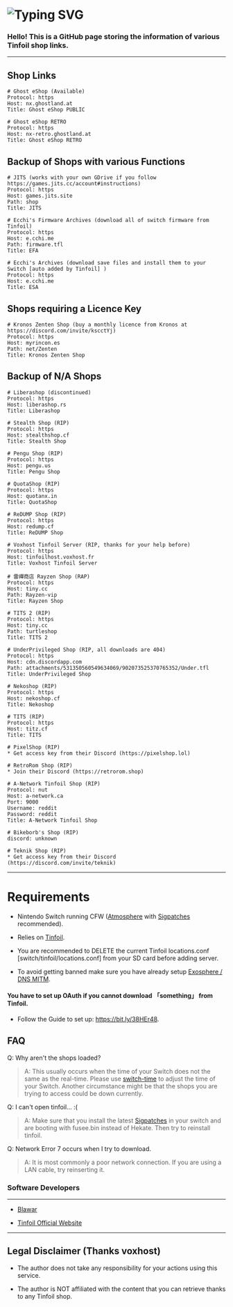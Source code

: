 # ![Typing SVG](https://readme-typing-svg.demolab.com/?lines=tinfoil-json)

### Hello! This is a GitHub page storing the information of various Tinfoil shop links.
___

## Shop Links
```
# Ghost eShop (Available)
Protocol: https
Host: nx.ghostland.at
Title: Ghost eShop PUBLIC
```
```
# Ghost eShop RETRO
Protocol: https
Host: nx-retro.ghostland.at
Title: Ghost eShop RETRO
```

## Backup of Shops with various Functions

```
# JITS (works with your own GDrive if you follow https://games.jits.cc/account#instructions)
Protocol: https
Host: games.jits.site
Path: shop
Title: JITS
```

```
# Ecchi's Firmware Archives (download all of switch firmware from Tinfoil)
Protocol: https
Host: e.cchi.me
Path: firmware.tfl
Title: EFA
```

```
# Ecchi's Archives (download save files and install them to your Switch [auto added by Tinfoil] )
Protocol: https
Host: e.cchi.me
Title: ESA
```
## Shops requiring a Licence Key

```
# Kronos Zenten Shop (buy a monthly licence from Kronos at https://discord.com/invite/kscctYj)
Protocol: https
Host: myrincon.es
Path: net/Zenten
Title: Kronos Zenten Shop
```

## Backup of N/A Shops
```
# Liberashop (discontinued)
Protocol: https
Host: liberashop.rs
Title: Liberashop
```

```
# Stealth Shop (RIP)
Protocol: https
Host: stealthshop.cf
Title: Stealth Shop
```

```
# Pengu Shop (RIP)
Protocol: https
Host: pengu.us
Title: Pengu Shop
```
```
# QuotaShop (RIP)
Protocol: https
Host: quotanx.in
Title: QuotaShop
```

```
# ReDUMP Shop (RIP)
Protocol: https
Host: redump.cf
Title: ReDUMP Shop
```

```
# Voxhost Tinfoil Server (RIP, thanks for your help before)
Protocol: https
Host: tinfoilhost.voxhost.fr
Title: Voxhost Tinfoil Server
```

```
# 雷禪商店 Rayzen Shop (RAP)
Protocol: https
Host: tiny.cc
Path: Rayzen-vip
Title: Rayzen Shop
```

```
# TITS 2 (RIP)
Protocol: https
Host: tiny.cc
Path: turtleshop
Title: TITS 2
```

```
# UnderPrivileged Shop (RIP, all downloads are 404)
Protocol: https
Host: cdn.discordapp.com
Path: attachments/531350560549634069/902073525370765352/Under.tfl
Title: UnderPrivileged Shop
```
```
# Nekoshop (RIP)
Protocol: https
Host: nekoshop.cf
Title: Nekoshop
```

```
# TITS (RIP)
Protocol: https
Host: titz.cf
Title: TITS
```
```
# PixelShop (RIP)
* Get access key from their Discord (https://pixelshop.lol)
```

```
# RetroRom Shop (RIP)
* Join their Discord (https://retrorom.shop)
```

```
# A-Network Tinfoil Shop (RIP)
Protocol: nut
Host: a-network.ca
Port: 9000
Username: reddit
Password: reddit
Title: A-Network Tinfoil Shop
```
```
# Bikeborb's Shop (RIP)
discord: unknown
```

```
# Teknik Shop (RIP)
* Get access key from their Discord (https://discord.com/invite/teknik)
```

---

# Requirements

* Nintendo Switch running CFW ([Atmosphere](https://github.com/Atmosphere-NX/Atmosphere/releases) with [Sigpatches](https://github.com/ITotalJustice/patches/releases) recommended).

* Relies on [Tinfoil](https://tinfoil.io).

* You are recommended to DELETE the current Tinfoil locations.conf [switch/tinfoil/locations.conf] from your SD card before adding server.

* To avoid getting banned make sure you have already setup [Exosphere / DNS MITM](https://rentry.org/ExosphereDNSMITM).

#### You have to set up OAuth if you cannot download  「something」  from Tinfoil.
* Follow the Guide to set up: https://bit.ly/38HEr48.

## FAQ

Q: Why aren't the shops loaded?

> A: This usually occurs when the time of your Switch does not the same as the real-time. Please use [switch-time](https://github.com/3096/switch-time) to adjust the time of your Switch. Another circumstance might be that the shops you are trying to access could be down currently.


Q: I can't open tinfoil... :(

> A: Make sure that you install the latest [Sigpatches](https://github.com/ITotalJustice/patches/releases/latest) in your switch and are booting with fusee.bin instead of Hekate. Then try to reinstall tinfoil.


Q: Network Error 7 occurs when I try to download.

> A: It is most commonly a poor network connection. If you are using a LAN cable, try reinserting it.


### Software Developers
___

* [Blawar](https://github.com/blawar)

* [Tinfoil Official Website](https://tinfoil.io)

---



## Legal Disclaimer (Thanks voxhost)
- The author does not take any responsibility for your actions using this service.

- The author is NOT affiliated with the content that you can retrieve thanks to any Tinfoil shop.
